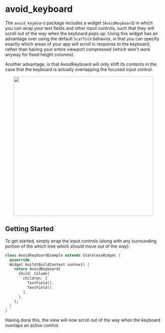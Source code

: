 # avoid_keyboard

The `avoid_keyboard` package includes a widget (`AvoidKeyboard`) in which you can wrap your text fields and other input controls, such that they will scroll out of the way when the keyboard pops up. Using this widget has an advantage over using the default `Scaffold` behavior, in that you can specify exactly which areas of your app will scroll in response to the keyboard, rather than having your entire viewport compressed (which won't work anyway for fixed height columns). 

Another advantage, is that AvoidKeyboard will only shift its contents in the case that the keyboard is actually overlapping the focused input control.

<p align="center">
  <img height="450" src="https://user-images.githubusercontent.com/6050603/120873229-25fb0800-c556-11eb-89fc-fb97957be784.gif">
</p>

## Getting Started

To get started, simply wrap the input controls (along with any surrounding portion of the which tree which should move out of the way):

```dart
class AvoidKeyboardExample extends StatelessWidget {
  @override
  Widget build(BuildContext context) {
    return AvoidKeyboard(
      child: Column(
        children: [
          TextField(),
          TextField(),
        ],
      ),
    );
  }
}
```

Having done this, the view will now scroll out of the way when the keyboard overlaps an active control.

